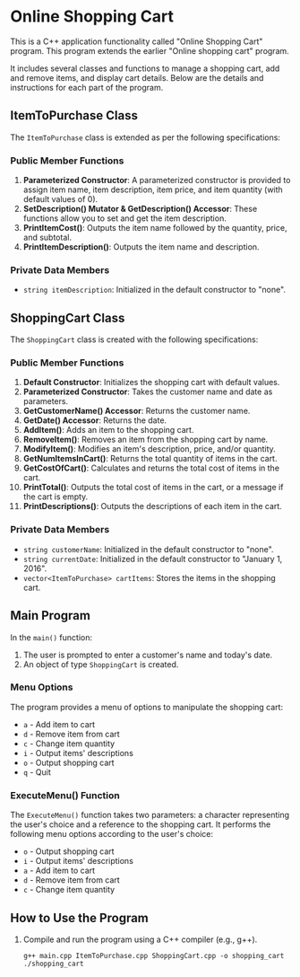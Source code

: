 # Online Shopping Cart

This is a C++ application functionality called "Online Shopping Cart" program. This program extends the earlier "Online shopping cart" program.

It includes several classes and functions to manage a shopping cart, add and remove items, and display cart details. Below are the details and instructions for each part of the program.

## ItemToPurchase Class

The `ItemToPurchase` class is extended as per the following specifications:

### Public Member Functions

1. **Parameterized Constructor**: A parameterized constructor is provided to assign item name, item description, item price, and item quantity (with default values of 0).
2. **SetDescription() Mutator & GetDescription() Accessor**: These functions allow you to set and get the item description.
3. **PrintItemCost()**: Outputs the item name followed by the quantity, price, and subtotal.
4. **PrintItemDescription()**: Outputs the item name and description.

### Private Data Members

- `string itemDescription`: Initialized in the default constructor to "none".

## ShoppingCart Class

The `ShoppingCart` class is created with the following specifications:

### Public Member Functions

1. **Default Constructor**: Initializes the shopping cart with default values.
2. **Parameterized Constructor**: Takes the customer name and date as parameters.
3. **GetCustomerName() Accessor**: Returns the customer name.
4. **GetDate() Accessor**: Returns the date.
5. **AddItem()**: Adds an item to the shopping cart.
6. **RemoveItem()**: Removes an item from the shopping cart by name.
7. **ModifyItem()**: Modifies an item's description, price, and/or quantity.
8. **GetNumItemsInCart()**: Returns the total quantity of items in the cart.
9. **GetCostOfCart()**: Calculates and returns the total cost of items in the cart.
10. **PrintTotal()**: Outputs the total cost of items in the cart, or a message if the cart is empty.
11. **PrintDescriptions()**: Outputs the descriptions of each item in the cart.

### Private Data Members

- `string customerName`: Initialized in the default constructor to "none".
- `string currentDate`: Initialized in the default constructor to "January 1, 2016".
- `vector<ItemToPurchase> cartItems`: Stores the items in the shopping cart.

## Main Program

In the `main()` function:

1. The user is prompted to enter a customer's name and today's date.
2. An object of type `ShoppingCart` is created.

### Menu Options

The program provides a menu of options to manipulate the shopping cart:

- `a` - Add item to cart
- `d` - Remove item from cart
- `c` - Change item quantity
- `i` - Output items' descriptions
- `o` - Output shopping cart
- `q` - Quit

### ExecuteMenu() Function

The `ExecuteMenu()` function takes two parameters: a character representing the user's choice and a reference to the shopping cart. It performs the following menu options according to the user's choice:

- `o` - Output shopping cart
- `i` - Output items' descriptions
- `a` - Add item to cart
- `d` - Remove item from cart
- `c` - Change item quantity

## How to Use the Program

1. Compile and run the program using a C++ compiler (e.g., g++).
   ```shell
   g++ main.cpp ItemToPurchase.cpp ShoppingCart.cpp -o shopping_cart
   ./shopping_cart
   ```
